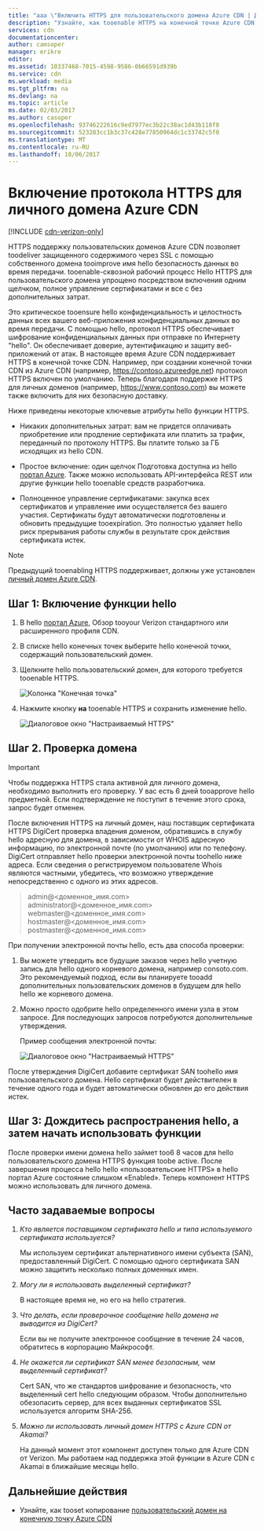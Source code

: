 ```yaml
---
title: "aaa \"Включить HTTPS для пользовательского домена Azure CDN | Документы Microsoft»"
description: "Узнайте, как tooenable HTTPS на конечной точке Azure CDN с помощью пользовательского домена."
services: cdn
documentationcenter: 
author: camsoper
manager: erikre
editor: 
ms.assetid: 10337468-7015-4598-9586-0b66591d939b
ms.service: cdn
ms.workload: media
ms.tgt_pltfrm: na
ms.devlang: na
ms.topic: article
ms.date: 02/03/2017
ms.author: casoper
ms.openlocfilehash: 93746222616c9ed7977ec3b22c38ac1d43b118f8
ms.sourcegitcommit: 523283cc1b3c37c428e77850964dc1c33742c5f0
ms.translationtype: MT
ms.contentlocale: ru-RU
ms.lasthandoff: 10/06/2017
---
```

# <a name="enable-https-on-an-azure-cdn-custom-domain"></a>Включение протокола HTTPS для личного домена Azure CDN

[!INCLUDE [cdn-verizon-only](../../includes/cdn-verizon-only.md)]

HTTPS поддержку пользовательских доменов Azure CDN позволяет toodeliver защищенного содержимого через SSL с помощью собственного домена tooimprove имя hello безопасность данных во время передачи. tooenable-сквозной рабочий процесс Hello HTTPS для пользовательского домена упрощено посредством включения одним щелчком, полное управление сертификатами и все с без дополнительных затрат.

Это критическое tooensure hello конфиденциальность и целостность данных всех вашего веб-приложения конфиденциальных данных во время передачи. С помощью hello, протокол HTTPS обеспечивает шифрование конфиденциальных данных при отправке по Интернету "hello". Он обеспечивает доверие, аутентификацию и защиту веб-приложений от атак. В настоящее время Azure CDN поддерживает HTTPS в конечной точке CDN. Например, при создании конечной точки CDN из Azure CDN (например, https://contoso.azureedge.net) протокол HTTPS включен по умолчанию. Теперь благодаря поддержке HTTPS для личных доменов (например, https://www.contoso.com) вы можете также включить для них безопасную доставку. 

Ниже приведены некоторые ключевые атрибуты hello функции HTTPS.

- Никаких дополнительных затрат: вам не придется оплачивать приобретение или продление сертификата или платить за трафик, переданный по протоколу HTTPS. Вы платите только за ГБ исходящих из hello CDN.

- Простое включение: один щелчок Подготовка доступна из hello [портал Azure](https://portal.azure.com). Также можно использовать API-интерфейса REST или другие функции hello tooenable средств разработчика.

- Полноценное управление сертификатами: закупка всех сертификатов и управление ими осуществляется без вашего участия. Сертификаты будут автоматически подготовлены и обновить предыдущие tooexpiration. Это полностью удаляет hello риск прерывания работы службы в результате срок действия сертификата истек.

>[!NOTE] 
>Предыдущий tooenabling HTTPS поддерживает, должны уже установлен [личный домен Azure CDN](./cdn-map-content-to-custom-domain.md).

## <a name="step-1-enabling-hello-feature"></a>Шаг 1: Включение функции hello 

1. В hello [портал Azure](https://portal.azure.com), Обзор tooyour Verizon стандартного или расширенного профиля CDN.

2. В списке hello конечных точек выберите hello конечной точки, содержащий пользовательский домен.

3. Щелкните hello пользовательский домен, для которого требуется tooenable HTTPS.

    ![Колонка "Конечная точка"](./media/cdn-custom-ssl/cdn-custom-domain.png)

4. Нажмите кнопку **на** tooenable HTTPS и сохранить изменение hello.

    ![Диалоговое окно "Настраиваемый HTTPS"](./media/cdn-custom-ssl/cdn-enable-custom-ssl.png)


## <a name="step-2-domain-validation"></a>Шаг 2. Проверка домена

>[!IMPORTANT] 
>Чтобы поддержка HTTPS стала активной для личного домена, необходимо выполнить его проверку. У вас есть 6 дней tooapprove hello предметной. Если подтверждение не поступит в течение этого срока, запрос будет отменен.  

После включения HTTPS на личный домен, наш поставщик сертификата HTTPS DigiCert проверка владения доменом, обратившись в службу hello адресную для домена, в зависимости от WHOIS адресную информацию, по электронной почте (по умолчанию) или по телефону. DigiCert отправляет hello проверки электронной почты toohello ниже адреса. Если сведения о регистрируемом пользователе Whois являются частными, убедитесь, что возможно утверждение непосредственно с одного из этих адресов.

>admin@<доменное_имя.com> administrator@<доменное_имя.com>  
>webmaster@<доменное_имя.com>  
>hostmaster@<доменное_имя.com>  
>postmaster@<доменное_имя.com>


При получении электронной почты hello, есть два способа проверки:

1. Вы можете утвердить все будущие заказов через hello учетную запись для hello одного корневого домена, например consoto.com. Это рекомендуемый подход, если вы планируете tooadd дополнительных пользовательских доменов в будущем для hello hello же корневого домена.
 
2. Можно просто одобрите hello определенного имени узла в этом запросе. Для последующих запросов потребуются дополнительные утверждения.

    Пример сообщения электронной почты:
    
    ![Диалоговое окно "Настраиваемый HTTPS"](./media/cdn-custom-ssl/domain-validation-email-example.png)

После утверждения DigiCert добавите сертификат SAN toohello имя пользовательского домена. Hello сертификат будет действителен в течение одного года и будет автоматически обновлен до его действия истек.

## <a name="step-3-wait-for-hello-propagation-then-start-using-your-feature"></a>Шаг 3: Дождитесь распространения hello, а затем начать использовать функции

После проверки имени домена hello займет too6 8 часов для hello пользовательского домена HTTPS функция toobe active. После завершения процесса hello hello «пользовательские HTTPS» в hello портал Azure состояние слишком «Enabled». Теперь компонент HTTPS можно использовать для личного домена.

## <a name="frequently-asked-questions"></a>Часто задаваемые вопросы

1. *Кто является поставщиком сертификата hello и типа используемого сертификата используется?*

    Мы используем сертификат альтернативного имени субъекта (SAN), предоставленный DigiCert. С помощью одного сертификата SAN можно защитить несколько полных доменных имен.

2. *Могу ли я использовать выделенный сертификат?*
    
    В настоящее время не, но его на hello стратегия.

3. *Что делать, если проверочное сообщение hello домена не выводится из DigiCert?*

    Если вы не получите электронное сообщение в течение 24 часов, обратитесь в корпорацию Майкрософт.

4. *Не окажется ли сертификат SAN менее безопасным, чем выделенный сертификат?*
    
    Cert SAN, что же стандартов шифрование и безопасность, что выделенный cert hello следующим образом. Чтобы дополнительно обезопасить сервер, для всех выданных сертификатов SSL используется алгоритм SHA-256.

5. *Можно ли использовать личный домен HTTPS с Azure CDN от Akamai?*

    На данный момент этот компонент доступен только для Azure CDN от Verizon. Мы работаем над поддержка этой функции в Azure CDN с Akamai в ближайшие месяцы hello.


## <a name="next-steps"></a>Дальнейшие действия

- Узнайте, как tooset копирование [пользовательский домен на конечную точку Azure CDN](./cdn-map-content-to-custom-domain.md)


